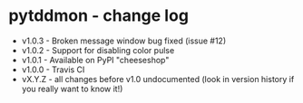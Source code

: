 pytddmon - change log
=====================

* v1.0.3 - Broken message window bug fixed (issue #12)
* v1.0.2 - Support for disabling color pulse
* v1.0.1 - Available on PyPI "cheeseshop"
* v1.0.0 - Travis CI
* vX.Y.Z - all changes before v1.0 undocumented
         (look in version history if you really want to know it!)
